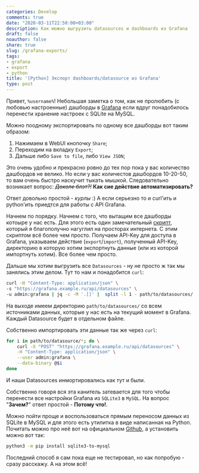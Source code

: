 ```yaml
---
categories: Develop
comments: true
date: "2020-03-11T22:50:00+03:00"
description: Как можно выгрузить datasources и dashboards из Grafana
draft: false
noauthor: false
share: true
slug: /grafana-exports/
tags:
- grafana
- export
- python
title: '[Python] Экспорт dashboards/datasource из Grafana'
type: post
---
```

Привет, `%username%`! Небольшая заметка о том, как не пролюбить (с любовью настроенные) дашборды в [Grafana](https://grafana.com) если вдруг понадобилось перенести хранение настроек с SQLite на MySQL.

Можно поодному экспортировать по одному все дашборды вот таким образом:
1. Нажимаем в WebUI кнопочку `Share`;
2. Переходим на вкладку `Export`;
3. Дальше либо `Save to file`, либо `View JSON`;

Это очень удобно и прекрасно ровно до тех пор пока у вас количество дашбордов не велико. Но если у вас количестов дашбордов 10-20-50, то вам очень быстро наскучит тыкать мышкой. Следовательно возникает вопрос: *~~Доколе блэт?!~~* **Как сие действие автоматизировать?** 

Ответ довольно простой - *курлы* :) А если серьезно то и curl'ить и python'ить приедтся для работы с API Grafana.

Начнем по порядку. Начнем с того, что вытащим все дашборды котоыре у нас есть. Для этого есть один замечательный [скрипт](https://gist.github.com/jtprogru/b5dd939621866057770569dc86481af6), который я благополучно нагуглил на просторах интернета. С этим скриптом всё более чем просто. Получаем API-Key для доступа в Grafana, указываем действие (`export`/`import`), полученный API-Key, директорию в которую хотим экспортнуть данные (или из которой импортнуть хотим). Все более чем просто.

Дальше мы хотим выгрузить все `Datasources` - ну не просто ж так мы занялись этим делом. Тут то нам и понадобится `curl`:
```bash
curl -H "Content-Type: application/json" \
-s "https://grafana.example.ru/api/datasources" \
-u admin:grafana | jq -c -M '.[]' |  split -l 1 - path/to/datasources/
```
На выходе имеем директорию `path/to/datasources/` со всем источниками данных, которые у нас есть на текущий момент в Grafana. Каждый Datasource будет в отдельном файле.

Собственно импортировать эти данные так же через `curl`:
```bash
for i in path/to/datasource/*; do \
    curl -X "POST" "https://grafana.example.ru/api/datasources" \
    -H "Content-Type: application/json" \
    --user admin:grafana \
    --data-binary @$i
done
```
И наши Datasources инмортировались как тут и были.

Собственно говоря вся эта канитель затевается для того чтобы перенести все настройки Grafana из `SQLite3` в `MySQL`. На вопрос "**Зачем?**" ответ простой - **Потому что!**.

Можно пойти проще и воспользоваться прямым переносом данных из SQLite в MySQL и для этого есть утилитка в виде написанная на Python. Почитать можно про неё вот на официальном [Github](https://github.com/techouse/sqlite3-to-mysql), а установить можно вот так:
```bash
python3 -m pip install sqlite3-to-mysql
```

Последний способ я сам пока еще не тестировал, но как попробую - сразу расскажу. А на этом всё!
